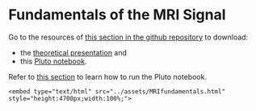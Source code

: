 # Fundamentals of the MRI Signal

Go to the resources of [this section in the github repository](https://github.com/LIBREhub/MRI-processing-2023/tree/main/01-fundamentals-of-the-mri-signal) to download:
* the [theoretical presentation](https://github.com/LIBREhub/MRI-processing-2023/blob/main/01-fundamentals-of-the-mri-signal/01%20Se%C3%B1al%20MRI.pptx) and
* this [Pluto notebook](https://github.com/LIBREhub/MRI-processing-2023/blob/main/01-fundamentals-of-the-mri-signal/MRIfundamentals).

Refer to [this section](getting-started.md) to learn how to run the Pluto notebook.

```@raw html
<embed type="text/html" src="../assets/MRIfundamentals.html" style="height:4700px;width:100%;">
```